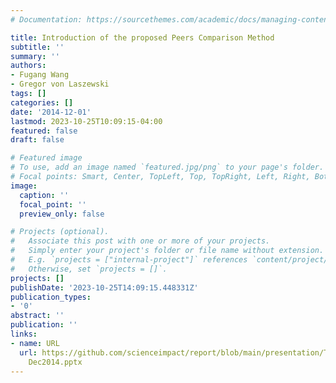 ```yaml
---
# Documentation: https://sourcethemes.com/academic/docs/managing-content/

title: Introduction of the proposed Peers Comparison Method
subtitle: ''
summary: ''
authors:
- Fugang Wang
- Gregor von Laszewski
tags: []
categories: []
date: '2014-12-01'
lastmod: 2023-10-25T10:09:15-04:00
featured: false
draft: false

# Featured image
# To use, add an image named `featured.jpg/png` to your page's folder.
# Focal points: Smart, Center, TopLeft, Top, TopRight, Left, Right, BottomLeft, Bottom, BottomRight.
image:
  caption: ''
  focal_point: ''
  preview_only: false

# Projects (optional).
#   Associate this post with one or more of your projects.
#   Simply enter your project's folder or file name without extension.
#   E.g. `projects = ["internal-project"]` references `content/project/deep-learning/index.md`.
#   Otherwise, set `projects = []`.
projects: []
publishDate: '2023-10-25T14:09:15.448331Z'
publication_types:
- '0'
abstract: ''
publication: ''
links:
- name: URL
  url: https://github.com/scienceimpact/report/blob/main/presentation/TAS PeerComparison
    Dec2014.pptx
---
```

